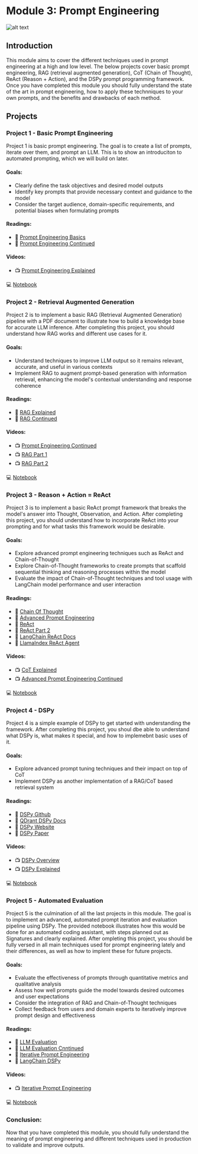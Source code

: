 # Module 3: Prompt Engineering

![alt text](https://media.licdn.com/dms/image/D5612AQExQRgbkb_S2w/article-inline_image-shrink_400_744/0/1693748745179?e=1721260800&v=beta&t=1iema6XN8Z1wI0AdBS4iKkAqBD7pAPBYHdfgHOcUvkk)

## Introduction

This module aims to cover the different techniques used in prompt engineering at a high and low level. The below projects cover basic prompt engineering, RAG (retrieval augmented generation), CoT (Chain of Thought), ReAct (Reason + Action), and the DSPy prompt programming framework. Once you have completed this module you should fully understand the state of the art in prompt engineering, how to apply these technniques to your own prompts, and the benefits and drawbacks of each method.

## Projects

### Project 1 - Basic Prompt Engineering

Project 1 is basic prompt engineering. The goal is to create a list of prompts, iterate over them, and prompt an LLM. This is to show an introduciton to automated prompting, which we will build on later.

#### Goals: 

- Clearly define the task objectives and desired model outputs
- Identify key prompts that provide necessary context and guidance to the model
- Consider the target audience, domain-specific requirements, and potential biases when formulating prompts

#### Readings:
- 📖 [Prompt Engineering Basics](https://medium.com/academy-team/prompt-engineering-formulas-for-chatgpt-and-other-language-models-5de3a922356a)
- 📖 [Prompt Engineering Continued](https://www.insidr.ai/advanced-guide-to-prompt-engineering/)

#### Videos:
- 📺 [Prompt Engineering Explained](https://www.youtube.com/watch?v=BzIF4hrEgyk)

💻 [Notebook](https://github.com/samherring99/NightwingCurriculum/blob/main/module_3_prompt_engineering/module_3_project_1.ipynb)

### Project 2 - Retrieval Augmented Generation

Project 2 is to implement a basic RAG (Retrieval Augmented Generation) pipeline with a PDF document to illustrate how to build a knowledge base for accurate LLM inference. After completing this project, you should understand how RAG works and different use cases for it.

#### Goals: 

- Understand techniques to improve LLM output so it remains relevant, accurate, and useful in various contexts
- Implement RAG to augment prompt-based generation with information retrieval, enhancing the model's contextual understanding and response coherence

#### Readings:
- 📖 [RAG Explained](https://www.smashingmagazine.com/2024/01/guide-retrieval-augmented-generation-language-models/)
- 📖 [RAG Continued](https://www.promptingguide.ai/techniques/rag)

#### Videos:
- 📺 [Prompt Engineering Continued](https://www.youtube.com/watch?v=1c9iyoVIwDs)
- 📺 [RAG Part 1](https://www.youtube.com/watch?v=2uMuqD4UvkA&pp=ygUecmV0cmlldmFsIGF1Z21lbnRlZCBnZW5lcmF0aW9u)
- 📺 [RAG Part 2](https://www.youtube.com/watch?v=XctooiH0moI)

💻 [Notebook](https://github.com/samherring99/NightwingCurriculum/blob/main/module_3_prompt_engineering/module_3_project_2.ipynb)

### Project 3 - Reason + Action = ReAct

Project 3 is to implement a basic ReAct prompt framework that breaks the model's answer into Thought, Observation, and Action. After completing this project, you should understand how to incorporate ReAct into your prompting and for what tasks this framework would be desirable.

#### Goals: 

- Explore advanced prompt engineering techniques such as ReAct and Chain-of-Thought
- Explore Chain-of-Thought frameworks to create prompts that scaffold sequential thinking and reasoning processes within the model
- Evaluate the impact of Chain-of-Thought techniques and tool usage with LangChain model performance and user interaction

#### Readings:
- 📖 [Chain Of Thought](https://www.promptingguide.ai/techniques/cot)
- 📖 [Advanced Prompt Engineering](https://www.altexsoft.com/blog/prompt-engineering/)
- 📖 [ReAct](https://www.promptingguide.ai/techniques/react)
- 📖 [ReAct Part 2](https://medium.com/@jainashish.079/build-llm-agent-combining-reasoning-and-action-react-framework-using-langchain-379a89a7e881)
- 📖 [LangChain ReAct Docs](https://python.langchain.com/docs/modules/agents/agent_types/react)
- 📖 [LlamaIndex ReAct Agent](https://docs.llamaindex.ai/en/stable/examples/agent/react_agent/)

#### Videos:
- 📺 [CoT Explained](https://www.youtube.com/watch?v=b210W3JWOxw)
- 📺 [Advanced Prompt Engineering Continued](https://www.youtube.com/watch?v=j320H2LFx-U)

💻 [Notebook](https://github.com/samherring99/NightwingCurriculum/blob/main/module_3_prompt_engineering/module_3_project_3.ipynb)

### Project 4 - DSPy

Project 4 is a simple example of DSPy to get started with understanding the framework. After completing this project, you shoul dbe able to understand what DSPy is, what makes it special, and how to implemebnt basic uses of it.

#### Goals: 

- Explore advanced prompt tuning techniques and their impact on top of CoT
- Implement DSPy as another implementation of a RAG/CoT based retrieval system

#### Readings:
- 📖 [DSPy Github](https://github.com/stanfordnlp/dspy) 
- 📖 [QDrant DSPy Docs](https://qdrant.tech/documentation/frameworks/dspy/)
- 📖 [DSPy Website](https://dspy-docs.vercel.app/)
- 📖 [DSPy Paper](https://arxiv.org/abs/2310.03714)

#### Videos:
- 📺 [DSPy Overview](https://www.youtube.com/watch?v=njVKMqs9lxU)
- 📺 [DSPy Explained](https://www.youtube.com/watch?v=41EfOY0Ldkc)

💻 [Notebook](https://github.com/samherring99/NightwingCurriculum/blob/main/module_3_prompt_engineering/module_3_project_4.ipynb)

### Project 5 - Automated Evaluation

Project 5 is the culmination of all the last projects in this module. The goal is to implement an advanced, automated prompt iteration and evaluation pipeline using DSPy. The provided notebook illustrates how this would be done for an automated coding assistant, with steps planned out as Signatures and clearly explained. After  ompleting this project, you should be fully versed in all main techniques used for prompt engineering lately and their differences, as well as how to implent these for future projects.

#### Goals: 

- Evaluate the effectiveness of prompts through quantitative metrics and qualitative analysis
- Assess how well prompts guide the model towards desired outcomes and user expectations
- Consider the integration of RAG and Chain-of-Thought techniques
- Collect feedback from users and domain experts to iteratively improve prompt design and effectiveness

#### Readings:
- 📖 [LLM Evaluation](https://quickstarts.snowflake.com/guide/prompt_engineering_and_llm_evaluation/index.html#0)
- 📖 [LLM Evaluation Cnntinued](https://docs.humanloop.com/docs/evaluate-your-model)
- 📖 [Iterative Prompt Engineering](https://betterprogramming.pub/steering-llms-with-prompt-engineering-dbaf77b4c7a1)
- 📖 [LangChain DSPy](https://python.langchain.com/docs/integrations/providers/dspy)

#### Videos:
- 📺 [Iterative Prompt Engineering](https://www.youtube.com/watch?v=1c9iyoVIwDs)

💻 [Notebook](https://github.com/samherring99/NightwingCurriculum/blob/main/module_3_prompt_engineering/module_3_project_5.ipynb)

### Conclusion:

Now that you have completed this module, you should fully understand the meaning of prompt engineering and different techniques used in production to validate and improve outputs. 
